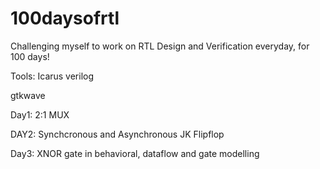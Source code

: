 # 100daysofrtl
Challenging myself to work on RTL Design and Verification everyday, for 100 days!

Tools:
Icarus verilog

gtkwave

Day1: 2:1 MUX

DAY2: Synchcronous and Asynchronous JK Flipflop

Day3: XNOR gate in behavioral, dataflow and gate modelling
